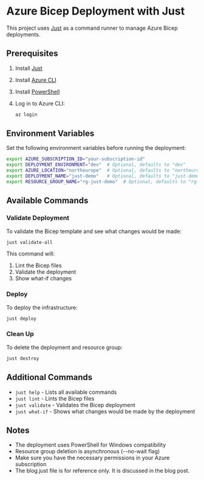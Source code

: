 # Azure Bicep Deployment with Just

This project uses [Just](https://github.com/casey/just) as a command runner to manage Azure Bicep deployments.

## Prerequisites

1. Install [Just](https://github.com/casey/just#installation)
2. Install [Azure CLI](https://docs.microsoft.com/en-us/cli/azure/install-azure-cli)
3. Install [PowerShell](https://github.com/PowerShell/PowerShell#get-powershell)
4. Log in to Azure CLI:

   ```bash
   az login
   ```

## Environment Variables

Set the following environment variables before running the deployment:

```bash
export AZURE_SUBSCRIPTION_ID="your-subscription-id"
export DEPLOYMENT_ENVIRONMENT="dev"  # Optional, defaults to "dev"
export AZURE_LOCATION="northeurope"  # Optional, defaults to "northeurope"
export DEPLOYMENT_NAME="just-demo"   # Optional, defaults to "just-demo"
export RESOURCE_GROUP_NAME="rg-just-demo"  # Optional, defaults to "rg-just-demo"
```

## Available Commands

### Validate Deployment

To validate the Bicep template and see what changes would be made:

```bash
just validate-all
```

This command will:

1. Lint the Bicep files
2. Validate the deployment
3. Show what-if changes

### Deploy

To deploy the infrastructure:

```bash
just deploy
```

### Clean Up

To delete the deployment and resource group:

```bash
just destroy
```

## Additional Commands

- `just help` - Lists all available commands
- `just lint` - Lints the Bicep files
- `just validate` - Validates the Bicep deployment
- `just what-if` - Shows what changes would be made by the deployment

## Notes

- The deployment uses PowerShell for Windows compatibility
- Resource group deletion is asynchronous (--no-wait flag)
- Make sure you have the necessary permissions in your Azure subscription
- The blog.just file is for reference only. It is discussed in the blog post.
